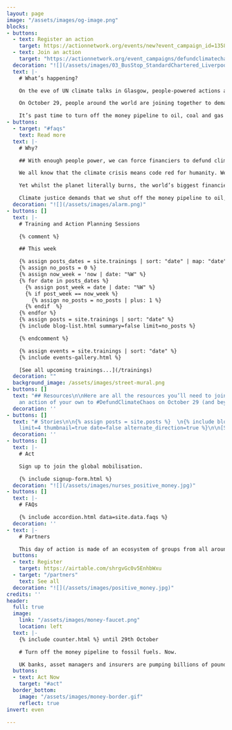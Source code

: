 ```yaml
---
layout: page
image: "/assets/images/og-image.png"
blocks:
- buttons:
  - text: Register an action
    target: https://actionnetwork.org/events/new?event_campaign_id=13583
  - text: Join an action
    target: "https://actionnetwork.org/event_campaigns/defundclimatechaos-global-day-of-action"
  decoration: "![](/assets/images/03_BusStop_StandardChartered_Liverpool_2021-1024x768.jpeg)"
  text: |-
    # What’s happening?

    On the eve of UN climate talks in Glasgow, people-powered actions and climate justice memorials will make it clear - in location and message alike - at whose doorstep the blame for the loss and damage of climate injustice lies.

    On October 29, people around the world are joining together to demand that bankers, insurers and fund managers **Defund Climate Chaos**.

    It’s past time to turn off the money pipeline to oil, coal and gas companies and start investing in climate justice and a safer future for us all.
- buttons:
  - target: "#faqs"
    text: Read more
  text: |-
    # Why?

    ## With enough people power, we can force financiers to defund climate chaos. Join us.

    We all know that the climate crisis means code red for humanity. We see its raging fires, floods and storms around us every day now.

    Yet whilst the planet literally burns, the world’s biggest financiers keep pouring billions of pounds each year into fuelling the fire. They are failing us all.

    Climate justice demands that we shut off the money pipeline to oil, coal and gas immediately.
  decoration: "![](/assets/images/alarm.png)"
- buttons: []
  text: |-
    # Training and Action Planning Sessions

    {% comment %}

    ## This week

    {% assign posts_dates = site.trainings | sort: "date" | map: "date" %}
    {% assign no_posts = 0 %}
    {% assign now_week = 'now | date: "%W" %}
    {% for date in posts_dates %}
      {% assign post_week = date | date: "%W" %}
      {% if post_week == now_week %}
        {% assign no_posts = no_posts | plus: 1 %}
      {% endif  %}
    {% endfor %}
    {% assign posts = site.trainings | sort: "date" %}
    {% include blog-list.html summary=false limit=no_posts %}

    {% endcomment %}

    {% assign events = site.trainings | sort: "date" %}
    {% include events-gallery.html %}

    [See all upcoming trainings...](/trainings)
  decoration: ""
  background_image: /assets/images/street-mural.png
- buttons: []
  text: "## Resources\n\nHere are all the resources you’ll need to join or organise
    an action of your own to #DefundClimateChaos on October 29 (and beyond!):\n\n{% include resources.html %}"
  decoration: ''
- buttons: []
  text: "# Stories\n\n{% assign posts = site.posts %}  \n{% include blog-list.html
    limit=4 thumbnail=true date=false alternate_direction=true %}\n\n[See all stories...](/news)"
  decoration: ''
- buttons: []
  text: |-
    # Act

    Sign up to join the global mobilisation.

    {% include signup-form.html %}
  decoration: "![](/assets/images/nurses_positive_money.jpg)"
- buttons: []
  text: |-
    # FAQs

    {% include accordion.html data=site.data.faqs %}
  decoration: ''
- text: |-
    # Partners

    This day of action is made of an ecosystem of groups from all around the UK.
  buttons:
  - text: Register
    target: https://airtable.com/shrgvGc0v5EnhbWxu
  - target: "/partners"
    text: See all
  decoration: "![](/assets/images/positive_money.jpg)"
credits: ''
header:
  full: true
  image:
    link: "/assets/images/money-faucet.png"
    location: left
  text: |-
    {% include counter.html %} until 29th October

    # Turn off the money pipeline to fossil fuels. Now.

    UK banks, asset managers and insurers are pumping billions of pounds into fossil fuels that worsen the climate crisis. Ahead of the UN climate talks, on October 29th groups around the world and UK are rising up to demand that that the UK government and corporations **#DefundClimateChaos**.
  buttons:
  - text: Act Now
    target: "#act"
  border_bottom:
    image: "/assets/images/money-border.gif"
    reflect: true
invert: even

---
```

